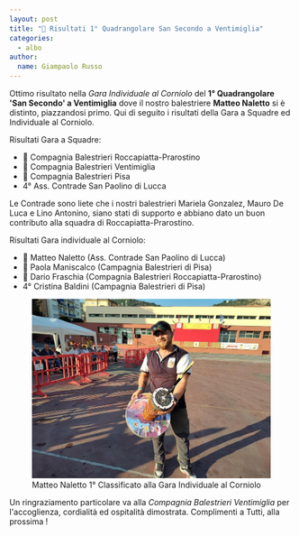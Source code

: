 ```yaml
---
layout: post
title: "🎯 Risultati 1° Quadrangolare San Secondo a Ventimiglia"
categories: 
  - albo
author:
  name: Giampaolo Russo
---
```


Ottimo risultato nella *Gara Individuale al Corniolo* del **1° Quadrangolare 'San Secondo' a Ventimiglia** dove il nostro balestriere **Matteo Naletto** si è distinto, piazzandosi primo.
Qui di seguito i risultati della Gara a Squadre ed Individuale al Corniolo.

<!-- more -->

Risultati Gara a Squadre:

* 🥇 Compagnia Balestrieri Roccapiatta-Prarostino
* 🥈 Compagnia Balestrieri Ventimiglia
* 🥉 Compagnia Balestrieri Pisa
* 4° Ass. Contrade San Paolino di Lucca

Le Contrade sono liete che i nostri balestrieri Mariela Gonzalez, Mauro De Luca e Lino Antonino, siano stati di supporto e abbiano dato un buon contributo alla squadra di Roccapiatta-Prarostino.

Risultati Gara individuale al Corniolo:

* 🥇 Matteo Naletto (Ass. Contrade San Paolino di Lucca)
* 🥈 Paola Maniscalco (Campagnia Balestrieri di Pisa)
* 🥉 Dario Fraschia (Compagnia Balestrieri Roccapiatta-Prarostino)
* 4° Cristina Baldini (Campagnia Balestrieri di Pisa)

<figure class="align-center">
    <img src="/assets/images/2023/231001-primo-corniolo-naletto.jpg" alt="Matteo Naletto 1° Classificato alla Gara Individuale al Corniolo">
  <figcaption>Matteo Naletto 1° Classificato alla Gara Individuale al Corniolo</figcaption>
</figure>

Un ringraziamento particolare va alla *Compagnia Balestrieri Ventimiglia* per l'accoglienza, cordialità ed ospitalità dimostrata.
Complimenti a Tutti, alla prossima !
